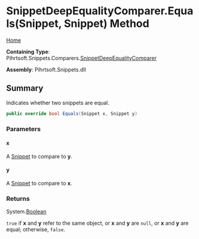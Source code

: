 <a name="_top"></a>

# SnippetDeepEqualityComparer\.Equals\(Snippet, Snippet\) Method

[Home](../../../../../README.md#_top)

**Containing Type**: Pihrtsoft\.Snippets\.Comparers\.[SnippetDeepEqualityComparer](../README.md#_top)

**Assembly**: Pihrtsoft\.Snippets\.dll

## Summary

Indicates whether two snippets are equal\.

```csharp
public override bool Equals(Snippet x, Snippet y)
```

### Parameters

#### x

A [Snippet](../../../Snippet/README.md#_top) to compare to **y**\.

#### y

A [Snippet](../../../Snippet/README.md#_top) to compare to **x**\.

### Returns

System\.[Boolean](https://docs.microsoft.com/en-us/dotnet/api/system.boolean)

`true` if **x** and **y** refer to the same object, or **x** and **y** are `null`, or **x** and **y** are equal; otherwise, `false`\.